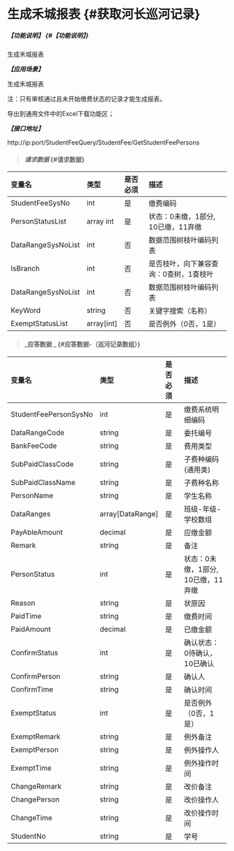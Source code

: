 # 生成禾城报表 {#获取河长巡河记录}

##### _【功能说明】_ {#【功能说明】}

生成禾城报表

_**【应用场景】**_

生成禾城报表

注：只有审核通过且未开始缴费状态的记录才能生成报表。

导出到通用文件中的Excel下载功能区；



_**【接口地址】**_

http://ip:port/StudentFeeQuery/StudentFee/GetStudentFeePersons

> #### _请求数据_ {#请求数据}

| 变量名 | 类型 | 是否必须 | 描述 |
| :--- | :--- | :--- | :--- |
| StudentFeeSysNo | int | 是 | 缴费编码 |
| PersonStatusList|array int | 是 | 状态：0未缴，1部分, 10已缴，11弃缴 |
| DataRangeSysNoList | int | 否 | 数据范围树枝叶编码列表 |
| IsBranch | int | 否 | 是否枝叶，向下兼容查询：0查树，1查枝叶 |
| DataRangeSysNoList | int | 否 | 数据范围树枝叶编码列表 |
| KeyWord | string | 否 | 关键字搜索（名称） |
| ExemptStatusList | array[int] | 否 | 是否例外（0否，1是）|






> #### _应答数据 _ {#应答数据-（巡河记录数组）}

| 变量名 | 类型 | 是否必须 | 描述 |
| :--- | :--- | :--- | :--- |
| StudentFeePersonSysNo | int | 是 | 缴费系统明细编码 |
| DataRangeCode| string| 是 | 委托编号|
| BankFeeCode| string| 是 | 费用类型|
| SubPaidClassCode | string| 是 | 子费种编码\(通用类\) |
| SubPaidClassName | string | 是 | 子费种名称 |
| PersonName| string| 是 | 学生名称 |
| DataRanges| array[DataRange]| 是 | 班级-年级-学校数组 |
| PayAbleAmount| decimal| 是 | 应缴金额 |
| Remark| string| 是 | 备注 |
|PersonStatus|int | 是 |状态：0未缴，1部分, 10已缴，11弃缴 |
|Reason|string | 是 |状原因 |
|PaidTime|string | 是 |缴费时间 |
| PaidAmount| decimal| 是 | 已缴金额 |
| ConfirmStatus | int | 是 | 确认状态：0待确认，10已确认|
| ConfirmPerson | string | 是 | 确认人|
| ConfirmTime | string | 是 | 确认时间|
| ExemptStatus| int | 是 |是否例外（0否，1是）|
| ExemptRemark| string| 是 |例外备注 |
| ExemptPerson| string| 是 |例外操作人 |
| ExemptTime| string| 是 |例外操作时间 |
| ChangeRemark| string| 是 |改价备注 |
|ChangePerson| string| 是 |改价操作人 |
| ChangeTime| string| 是 |改价操作时间 |
| StudentNo| string| 是 | 学号 |



